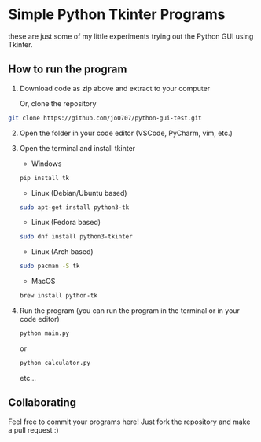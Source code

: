 # Simple Python Tkinter Programs

these are just some of my little experiments trying out the Python GUI using Tkinter.

## How to run the program

1. Download code as zip above and extract to your computer

   Or, clone the repository

```bash
git clone https://github.com/jo0707/python-gui-test.git
```

2. Open the folder in your code editor (VSCode, PyCharm, vim, etc.)

3. Open the terminal and install tkinter

   - Windows

   ```bash
   pip install tk
   ```

   - Linux (Debian/Ubuntu based)

   ```bash
   sudo apt-get install python3-tk
   ```

   - Linux (Fedora based)

   ```bash
   sudo dnf install python3-tkinter
   ```

   - Linux (Arch based)

   ```bash
   sudo pacman -S tk
   ```

   - MacOS

   ```bash
   brew install python-tk
   ```

4. Run the program (you can run the program in the terminal or in your code editor)

   ```bash
   python main.py
   ```

   or

   ```bash
   python calculator.py
   ```

   etc...

## Collaborating

Feel free to commit your programs here! Just fork the repository and make a pull request :)

